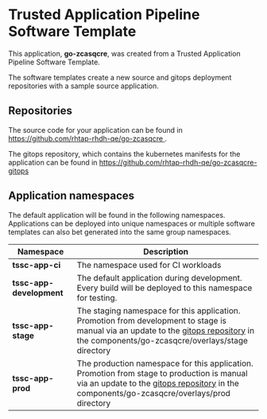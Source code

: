 # Trusted Application Pipeline Software Template

This application, **go-zcasqcre**, was created from a Trusted Application Pipeline Software Template.

The software templates create a new source and gitops deployment repositories with a sample source application. 

## Repositories

The source code for your application can be found in [https://github.com/rhtap-rhdh-qe/go-zcasqcre ](https://github.com/rhtap-rhdh-qe/go-zcasqcre ).
 
The gitops repository, which contains the kubernetes manifests for the application can be found in 
[https://github.com/rhtap-rhdh-qe/go-zcasqcre-gitops ](https://github.com/rhtap-rhdh-qe/go-zcasqcre-gitops ) 

## Application namespaces 

The default application will be found in the following namespaces. Applications can be deployed into unique namespaces or multiple software templates can also bet generated into the same group namespaces.  

|  Namespace   |  Description   |  
| -------- | -------- |
| **tssc-app-ci** | The namespace used for CI workloads |
| **tssc-app-development** | The default application during development. Every build will be deployed to this namespace for testing. |
| **tssc-app-stage** | The staging namespace for this application. Promotion from development to stage is manual via an update to the [gitops repository](https://github.com/rhtap-rhdh-qe/go-zcasqcre-gitops ) in the components/go-zcasqcre/overlays/stage directory |
| **tssc-app-prod** | The production namespace for this application. Promotion from stage to production is manual via an update to the [gitops repository](https://github.com/rhtap-rhdh-qe/go-zcasqcre-gitops ) in the components/go-zcasqcre/overlays/prod directory |